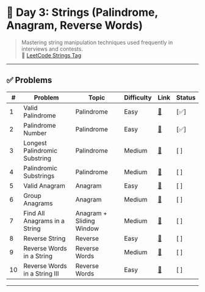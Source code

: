 
# 📘 Day 3: Strings (Palindrome, Anagram, Reverse Words)

> Mastering string manipulation techniques used frequently in interviews and contests.  
> 🔗 [LeetCode Strings Tag](https://leetcode.com/tag/string/)

---

## ✅ Problems

| # | Problem | Topic | Difficulty | Link | Status |
|--|---------|-------|------------|------|--------|
| 1 | Valid Palindrome | Palindrome | Easy | [🔗](https://leetcode.com/problems/valid-palindrome/) | [✅] |
| 2 | Palindrome Number | Palindrome | Easy | [🔗](https://leetcode.com/problems/palindrome-number/) | [✅] |
| 3 | Longest Palindromic Substring | Palindrome | Medium | [🔗](https://leetcode.com/problems/longest-palindromic-substring/) | [ ] |
| 4 | Palindromic Substrings | Palindrome | Medium | [🔗](https://leetcode.com/problems/palindromic-substrings/) | [ ] |
| 5 | Valid Anagram | Anagram | Easy | [🔗](https://leetcode.com/problems/valid-anagram/) | [ ] |
| 6 | Group Anagrams | Anagram | Medium | [🔗](https://leetcode.com/problems/group-anagrams/) | [ ] |
| 7 | Find All Anagrams in a String | Anagram + Sliding Window | Medium | [🔗](https://leetcode.com/problems/find-all-anagrams-in-a-string/) | [ ] |
| 8 | Reverse String | Reverse | Easy | [🔗](https://leetcode.com/problems/reverse-string/) | [ ] |
| 9 | Reverse Words in a String | Reverse Words | Medium | [🔗](https://leetcode.com/problems/reverse-words-in-a-string/) | [ ] |
| 10 | Reverse Words in a String III | Reverse Words | Easy | [🔗](https://leetcode.com/problems/reverse-words-in-a-string-iii/) | [ ] |

---
